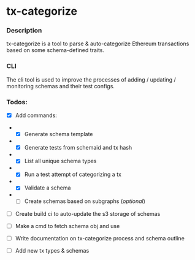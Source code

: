 # tx-categorize

### Description
tx-categorize is a tool to parse & auto-categorize Ethereum transactions based on some schema-defined traits.


### CLI
The cli tool is used to improve the processes of adding / updating / monitoring schemas and their test configs.


### Todos:
- [x] Add commands:
- - [x] Generate schema template
- - [x] Generate tests from schemaid and tx hash
- - [x] List all unique schema types
- - [x] Run a test attempt of categorizing a tx
- - [x] Validate a schema
- - [ ] Create schemas based on subgraphs (_optional_)
- [ ] Create build ci to auto-update the s3 storage of schemas
- [ ] Make a cmd to fetch schema obj and use
- [ ] Write documentation on tx-categorize process and schema outline
- [ ] Add new tx types & schemas

